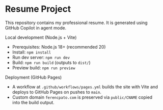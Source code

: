 # Resume Project

This repository contains my professional resume.
It is generated using GitHub Copilot in agent mode.

Local development (Node.js + Vite)
- Prerequisites: Node.js 18+ (recommended 20)
- Install: `npm install`
- Run dev server: `npm run dev`
- Build: `npm run build` (outputs to `dist/`)
- Preview build: `npm run preview`

Deployment (GitHub Pages)
- A workflow at `.github/workflows/pages.yml` builds the site with Vite and deploys to GitHub Pages on pushes to `main`.
- Custom domain `ferencpato.com` is preserved via `public/CNAME` copied into the build output.
